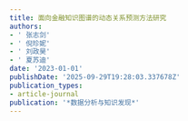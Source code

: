 ```yaml
---
title: 面向金融知识图谱的动态关系预测方法研究
authors:
- ' 张志剑'
- ' 倪珍妮'
- ' 刘政昊'
- ' 夏苏迪'
date: '2023-01-01'
publishDate: '2025-09-29T19:28:03.337678Z'
publication_types:
- article-journal
publication: '*数据分析与知识发现*'
---
```

